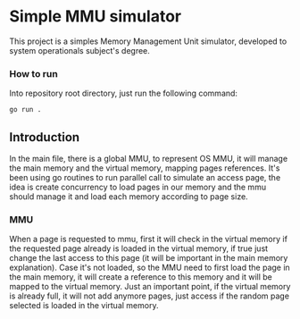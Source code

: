 # Simple MMU simulator
This project is a simples Memory Management Unit simulator, developed to system operationals subject's degree.


### How to run
Into repository root directory, just run the following command:
```
go run .
```

## Introduction
In the main file, there is a global MMU, to represent OS MMU, it will manage the main memory and the virtual memory, mapping pages references. It's been using go routines to run parallel call to simulate an access page, the idea is create concurrency to load pages in our memory and the mmu should manage it and load each memory according to page size.

### MMU
When a page is requested to mmu, first it will check in the virtual memory if the requested page already is loaded in the virtual memory, if true just change the last access to this page (it will be important in the main memory explanation). Case it's not loaded, so the MMU need to first load the page in the main memory, it will create a reference to this memory and it will be mapped to the virtual memory.
Just an important point, if the virtual memory is already full, it will not add anymore pages, just access if the random page selected is loaded in the virtual memory.


